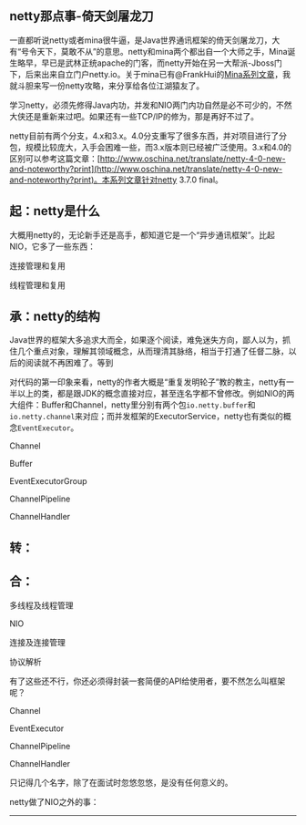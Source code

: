 netty那点事-倚天剑屠龙刀
-----

一直都听说netty或者mina很牛逼，是Java世界通讯框架的倚天剑屠龙刀，大有“号令天下，莫敢不从”的意思。netty和mina两个都出自一个大师之手，Mina诞生略早，早已是武林正统apache的门客，而netty开始在另一大帮派-Jboss门下，后来出来自立门户netty.io。关于mina已有@FrankHui的[Mina系列文章](http://my.oschina.net/ielts0909/blog/92716)，我就斗胆来写一份netty攻略，来分享给各位江湖猿友了。

学习netty，必须先修得Java内功，并发和NIO两门内功自然是必不可少的，不然大侠还是重新来过吧。如果还有一些TCP/IP的修为，那是再好不过了。

netty目前有两个分支，4.x和3.x。4.0分支重写了很多东西，并对项目进行了分包，规模比较庞大，入手会困难一些，而3.x版本则已经被广泛使用。3.x和4.0的区别可以参考这篇文章：[http://www.oschina.net/translate/netty-4-0-new-and-noteworthy?print](http://www.oschina.net/translate/netty-4-0-new-and-noteworthy?print)。本系列文章针对netty 3.7.0 final。

## 起：netty是什么

大概用netty的，无论新手还是高手，都知道它是一个“异步通讯框架”。比起NIO，它多了一些东西：

连接管理和复用

线程管理和复用



## 承：netty的结构

Java世界的框架大多追求大而全，如果逐个阅读，难免迷失方向，鄙人以为，抓住几个重点对象，理解其领域概念，从而理清其脉络，相当于打通了任督二脉，以后的阅读就不再困难了。等到

对代码的第一印象来看，netty的作者大概是“重复发明轮子”教的教主，netty有一半以上的类，都是跟JDK的概念直接对应，甚至连名字都不曾修改。例如NIO的两大组件：Buffer和Channel，netty里分别有两个包`io.netty.buffer`和`io.netty.channel`来对应；而并发框架的ExecutorService，netty也有类似的概念`EventExecutor`。

Channel

Buffer

EventExecutorGroup

ChannelPipeline

ChannelHandler



## 转：

## 合：


多线程及线程管理

NIO 

连接及连接管理

协议解析

有了这些还不行，你还必须得封装一套简便的API给使用者，要不然怎么叫框架呢？



Channel

EventExecutor

ChannelPipeline

ChannelHandler

只记得几个名字，除了在面试时忽悠忽悠，是没有任何意义的。

netty做了NIO之外的事：

-----------------

